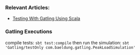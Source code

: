 ### Relevant Articles:
- [Testing With Gatling Using Scala]()

### Gatling Executions
compile tests: `sbt test:compile`
then run the simulation: `sbt 'Gatling/testOnly com.baeldung.gatling.PeakLoadSimulation'`
